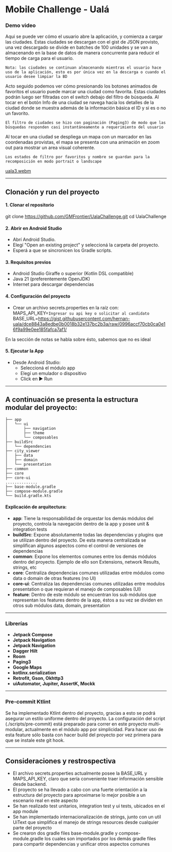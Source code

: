 # Mobile Challenge - Ualá

### Demo video
Aqui se puede ver cómo el usuario abre la aplicación, y comienza a cargar las ciudades. Estas ciudades se descargan con el gist de JSON provisto, una vez descargado se divide en batches de 100 unidades y se van a almacenando en la base de datos de manera concurrente para reducir el tiempo de carga para el usuario.

`Nota: las ciudades se continuan almacenando mientras el usuario hace uso de la aplicación, esto es por única vez en la descarga o cuando el usuario desee limpiar la BD`

Acto seguido podemos ver cómo presionando los botones animados de favoritos el usuario puede marcar una ciudad como favorita. Estas ciudades podrán luego ser filtradas con el switch debajo del filtro de búsqueda.
Al tocar en el botón Info de una ciudad se navega hacia los detalles de la ciudad donde se muestra además de la información básica el ID y si es o no un favorito.

`El filtro de ciudades se hizo con paginación (Paging3) de modo que las búsquedas responden casi instantáneamente a requerimiento del usuario`

Al tocar en una ciudad se despliega un mapa con un marcador en las coordenadas provistas, el mapa se presenta con una animación en zoom out para mostrar un area visual coherente.

`Los estados de filtro por favoritos y nombre se guardan para la recomposición en modo portrait o landscape`

[uala3.webm](https://github.com/user-attachments/assets/6e47d4a4-e124-475f-93a8-087a3caf9a9a)

----------------

## Clonación y run del proyecto
#### 1. Clonar el repositorio
git clone https://github.com/GMFrontier/UalaChallenge.git
cd UalaChallenge


#### 2. Abrir en Android Studio
- Abrí Android Studio.
- Elegí "Open an existing project" y seleccioná la carpeta del proyecto.
- Esperá a que se sincronicen los Gradle scripts.

#### 3. Requisitos previos
- Android Studio Giraffe o superior (Kotlin DSL compatible)
- Java 21 (preferentemente OpenJDK)
- Internet para descargar dependencias

#### 4. Configuración del proyecto
- Crear un archivo secrets.properties en la raíz con:
MAPS_API_KEY=`Ingresar su api key o solicitar al candidato`
BASE_URL=https://gist.githubusercontent.com/hernan-uala/dce8843a8edbe0b0018b32e137bc2b3a/raw/0996accf70cb0ca0e16f9a99e0ee185fafca7af1/

En la sección de notas se habla sobre ésto, sabemos que no es ideal

#### 5. Ejecutar la App
- Desde Android Studio:
  - Seleccioná el módulo app
  - Elegí un emulador o dispositivo
  - Click en ▶️ Run

----------------
## A continuación se presenta la estructura modular del proyecto:
```
├── app
│   └── ui
│       ├── navigation
│       ├── theme
│       └── composables
├── buildSrc
│   └── dependencies
├── city_viewer
│   ├── data
│   ├── domain
│   └── presentation 
├── common
├── core
├── core-ui
..............
├── base-module.gradle
├── compose-module.gradle
└── build.gradle.kts
```

#### Explicación de arquitectura:
- **app**: Tiene la responsabilidad de orquestar los demás módulos del proyecto, controla la navegación dentro de la app y posee unit & integration tests
- **buildSrc**: Expone absolutamente todas las dependencias y plugins que se utilizan dentro del proyecto. De esta manera centralizada se simplifican algunos aspectos como el control de versiones de dependencias
- **common**: Expone los elementos comunes entre los demás módulos dentro del proyecto. Ejemplo de ello son Extensions, network Results, strings, etc
- **core**: Centraliza dependencias comunes utilizadas entre módulos como data o domain de otras features (no UI)
- **core-ui**: Centraliza las dependencias comunes utilizadas entre modulos presentation o que requieran el manejo de composables (UI)
- **feature**: Dentro de este módulo se encuentran los sub módulos que representan los features dentro de la app, éstos a su vez se dividen en otros sub módulos data, domain, presentation

----------------

### Librerías

- **Jetpack Compose** 
- **Jetpack Navigation**  
- **Jetpack Navigation** 
- **Dagger Hilt** 
- **Room** 
- **Paging3** 
- **Google Maps** 
- **kotlinx.serialization**
- **Retrofit, Gson, Okhttp3** 
- **uiAutomator, Jupiter, AssertK, Mockk** 


----------------

### Pre-commit Ktlint
Se ha implementado Ktlint dentro del proyecto, gracias a esto se podrá asegurar un estilo uniforme dentro del proyecto. La configuración del script (./scripts/pre-commit) está preparado para correr en este proyecto multi-modular, actualmente en el módulo app por simplicidad. 
Para hacer uso de esta feature sólo basta con hacer build del proyecto por vez primera para que se instale este git hook.

----------------

## Consideraciones y restrospectiva

- El archivo secrets.properties actualmente posee la BASE_URL y MAPS_API_KEY, claro que sería conveniente traer información sensible desde backend.
- El proyecto se ha llevado a cabo con una fuerte orientación a la estructura del proyecto para aproximarse lo mejor posible a un escenario real en este aspecto
- Se han realizado test unitarios, integration test y ui tests, ubicados en el app module
- Se han implementado internacionalización de strings, junto con un util UiText que simplifica el manejo de strings resources desde cualquier parte del proyecto
- Se crearon dos gradle files base-module.gradle y compose-module.gradle los cuales son importados por los demás gradle files para compartir dependencias y unificar otros aspectos comunes
